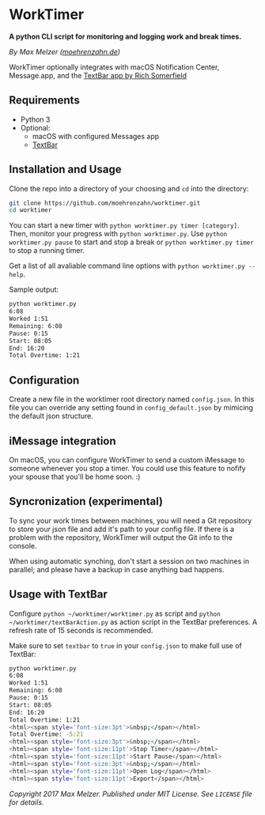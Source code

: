 # WorkTimer

**A python CLI script for monitoring and logging work and break times.**

*By Max Melzer ([moehrenzahn.de](https://moehrenzahn.de/))*

WorkTimer optionally integrates with macOS Notification Center, Message.app, and the [TextBar app by Rich Somerfield](http://richsomerfield.com/apps/textbar/)

## Requirements

- Python 3
- Optional:
    + macOS with configured Messages app
    + [TextBar](http://richsomerfield.com/apps/textbar/)

## Installation and Usage

Clone the repo into a directory of your choosing and `cd` into the directory:

```bash
git clone https://github.com/moehrenzahn/worktimer.git
cd worktimer
```

You can start a new timer with `python worktimer.py timer [category]`. Then, monitor your progress with `python worktimer.py`. Use `python worktimer.py pause` to start and stop a break or `python worktimer.py timer` to stop a running timer.

Get a list of all avaliable command line options with `python worktimer.py --help`.

Sample output:

```bash
python worktimer.py
6:08
Worked 1:51
Remaining: 6:08
Pause: 0:15
Start: 08:05
End: 16:20
Total Overtime: 1:21
```

## Configuration

Create a new file in the worktimer root directory named `config.json`. In this file you can override any setting found in `config_default.json` by mimicing the default json structure.

## iMessage integration

On macOS, you can configure WorkTimer to send a custom iMessage to someone whenever you stop a timer. You could use this feature to nofify your spouse that you'll be home soon. :)

## Syncronization (experimental)

To sync your work times between machines, you will need a Git repository to store your json file and add it's path to your config file. If there is a problem with the repository, WorkTimer will output the Git info to the console.

When using automatic synching, don't start a session on two machines in parallel; and please have a backup in case anything bad happens.

## Usage with TextBar

Configure `python ~/worktimer/worktimer.py` as script and `python ~/worktimer/textBarAction.py` as action script in the TextBar preferences. A refresh rate of 15 seconds is recommended.

Make sure to set `textbar` to `true` in your `config.json` to make full use of TextBar:

```bash
python worktimer.py
6:08
Worked 1:51
Remaining: 6:08
Pause: 0:15
Start: 08:05
End: 16:20
Total Overtime: 1:21
<html><span style='font-size:3pt'>&nbsp;</span></html>
Total Overtime: -5:21
<html><span style='font-size:3pt'>&nbsp;</span></html>
<html><span style='font-size:11pt'>Stop Timer</span></html>
<html><span style='font-size:11pt'>Start Pause</span></html>
<html><span style='font-size:3pt'>&nbsp;</span></html>
<html><span style='font-size:11pt'>Open Log</span></html>
<html><span style='font-size:11pt'>Export</span></html>
```

*Copyright 2017 Max Melzer. Published under MIT License. See `LICENSE` file for details.*